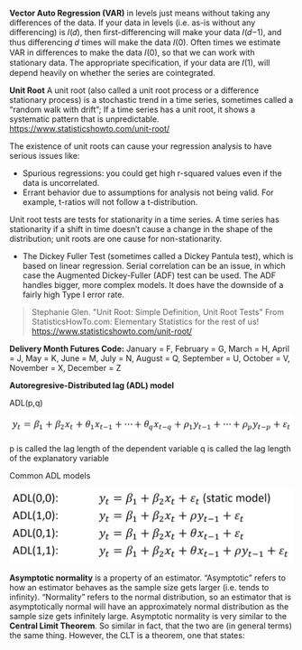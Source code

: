 **Vector Auto Regression (VAR)** in levels just means without taking any differences of the data. If your data in levels (i.e. as-is without any differencing) is 𝐼(𝑑), then first-differencing will make your data 𝐼(𝑑−1), and thus differencing 𝑑 times will make the data 𝐼(0). Often times we estimate VAR in differences to make the data 𝐼(0), so that we can work with stationary data. The appropriate specification, if your data are 𝐼(1), will depend heavily on whether the series are cointegrated.

**Unit Root** A unit root (also called a unit root process or a difference stationary process) is a stochastic trend in a time series, sometimes called a “random walk with drift”; If a time series has a unit root, it shows a systematic pattern that is unpredictable. https://www.statisticshowto.com/unit-root/

The existence of unit roots can cause your regression analysis to have serious issues like:
- Spurious regressions: you could get high r-squared values even if the data is uncorrelated.
- Errant behavior due to assumptions for analysis not being valid. For example, t-ratios will not follow a t-distribution.

Unit root tests are tests for stationarity in a time series. A time series has stationarity if a shift in time doesn’t cause a change in the shape of the distribution; unit roots are one cause for non-stationarity.

- The Dickey Fuller Test (sometimes called a Dickey Pantula test), which is based on linear regression. Serial correlation can be an issue, in which case the Augmented Dickey-Fuller (ADF) test can be used. The ADF handles bigger, more complex models. It does have the downside of a fairly high Type I error rate.

> Stephanie Glen. "Unit Root: Simple Definition, Unit Root Tests" From StatisticsHowTo.com: Elementary Statistics for the rest of us! https://www.statisticshowto.com/unit-root/

**Delivery Month Futures Code:**
January = F, February = G, March = H, April = J, May = K, June = M, July = N, August = Q, September = U, October = V, November = X, December = Z

**Autoregresive-Distributed lag (ADL) model**

ADL(p,q)

<img src="img/ADLpq.png" alt="ADL(p,q)">

p is called the lag length of the dependent variable
q is called the lag length of the explanatory variable

Common ADL models

<img src="img/ADLcommon.png" alt="ADL(p,q)">

**Asymptotic normality** is a property of an estimator. “Asymptotic” refers to how an estimator behaves as the sample size gets larger (i.e. tends to infinity). “Normality” refers to the normal distribution, so an estimator that is asymptotically normal will have an approximately normal distribution as the sample size gets infinitely large. Asymptotic normality is very similar to the **Central Limit Theorem**. So similar in fact, that the two are (in general terms) the same thing. However, the CLT is a theorem, one that states: